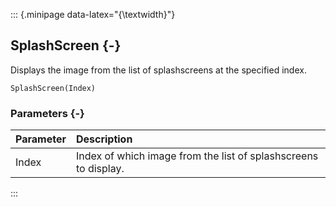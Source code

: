 ::: {.minipage data-latex="{\textwidth}"}
## SplashScreen {-}

Displays the image from the list of splashscreens at the specified index.

```{sql}
SplashScreen(Index)
```
### Parameters {-}

**Parameter** | **Description**
| :-- | :-- |
Index | Index of which image from the list of splashscreens to display.
:::
